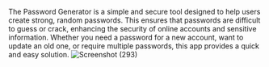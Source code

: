 The Password Generator is a simple and secure tool designed to help users create strong, random passwords. This ensures that passwords are difficult to guess or crack, enhancing the security of online accounts and sensitive information. Whether you need a password for a new account, want to update an old one, or require multiple passwords, this app provides a quick and easy solution.
![Screenshot (293)](https://github.com/user-attachments/assets/a4a74dbc-5d50-4a47-81ef-1c96b0a751fb)
